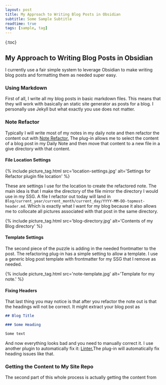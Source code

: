 ```yaml
---
layout: post
title: My Approach to Writing Blog Posts in Obsidian
subtitle: Some Sample Subtitle
readtime: true
tags: [sample, tag]
---
```


{:toc}

## My Approach to Writing Blog Posts in Obsidian

I currently use a fair simple system to leverage Obsidian to make writing blog posts and formatting them as needed super easy.

### Using Markdown

First of all, I write all my blog posts in basic markdown files. This means that they will work with basically an static site generator as posts for a blog. I personally use Jekyll but what exactly you use does not matter.

### Note Refactor

Typically I will write most of my notes in my daily note and then refactor the content out with [Note Refactor.](https://obsidian.md/plugins?id=note-refactor-obsidian) The plug-in allows me to select the content of a blog post in my Daily Note and then move that content to a new file in a give directory with that content.

#### File Location Settings

{% include picture_tag.html src='location-settings.jpg' alt='Settings for Refactor plugin file location' %}

These are settings I use for the location to create the refactored note. The main idea is that I make the directory of the file mirror the directory I would use in my SSG. A file I refactor out today will land in `Blog/current_year/current_month/current_day/YYYY-MM-DD-topmost-header.md`. Which is exactly what I want for my blog because it also allows me to collocate all pictures associated with that post in the same directory.

{% include picture_tag.html src='blog-directory.jpg' alt='Contents of my Blog directory' %}

#### Template Settings

The second piece of the puzzle is adding in the needed frontmatter to the post. The refactoring plug-in has a simple setting to allow a template. I use a generic blog post template with frontmatter for my SSG that I remove as needed.

{% include picture_tag.html src='note-template.jpg' alt='Template for my note.' %}

#### Fixing Headers

That last thing you may notice is that after you refactor the note out is that the headings will not be correct. It might extract your blog post as

```md
## Blog Title

### Some Heading

Some text
```

And now everything looks bad and you need to manually correct it. I use another plugin to automatically fix it: [Linter.](obsidian://show-plugin?id=obsidian-linter)The plug-in will automatically fix heading issues like that.

### Getting the Content to My Site Repo

The second part of this whole process is actually getting the content from
